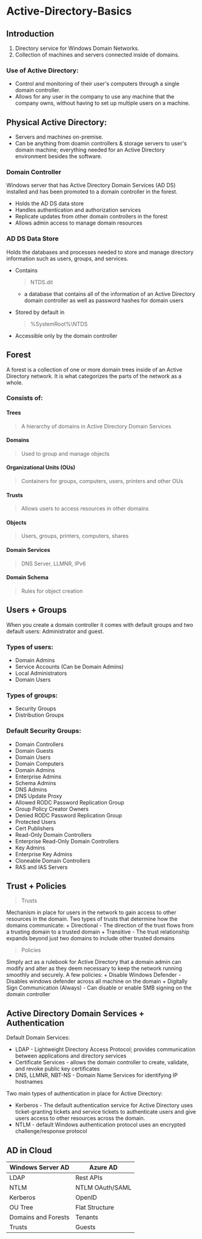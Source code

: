 # Active-Directory-Basics
## Introduction
1.	Directory service for Windows Domain Networks.
2.	Collection of machines and servers connected inside of domains.

### Use of Active Directory:
- Control and monitoring of their user's computers through a single domain controller.
- Allows for any user in the company to use any machine that the company owns, without having to set up multiple users on a machine.

## Physical Active Directory:
- Servers and machines on-premise.
- Can be anything from doamin controllers & storage servers to user's domain machine; everything needed for an Active Directory environment besides the software.

### Domain Controller
Windows server that has Active Directory Domain Services (AD DS) installed and has been promoted to a domain controller in the forest.
- Holds the AD DS data store
- Handles authentication and authorization services 
- Replicate updates from other domain controllers in the forest
- Allows admin access to manage domain resources

### AD DS Data Store
Holds the databases and processes needed to store and manage directory information such as users, groups, and services.
+ Contains <blockquote>NTDS.dit</blockquote>
  + a database that contains all of the information of an Active Directory domain controller as well as password hashes for domain users
- Stored by default in <blockquote>%SystemRoot%\NTDS</blockquote>
- Accessible only by the domain controller

## Forest
A forest is a collection of one or more domain trees inside of an Active Directory network. It is what categorizes the parts of the network as a whole.

### Consists of:
#### Trees
> A hierarchy of domains in Active Directory Domain Services
#### Domains
> Used to group and manage objects 
#### Organizational Units (OUs)
> Containers for groups, computers, users, printers and other OUs
#### Trusts
> Allows users to access resources in other domains
#### Objects
> Users, groups, printers, computers, shares
#### Domain Services
> DNS Server, LLMNR, IPv6
#### Domain Schema
> Rules for object creation

## Users + Groups
When you create a domain controller it comes with default groups and two default users: Administrator and guest.

### Types of users:
- Domain Admins
- Service Accounts (Can be Domain Admins)
- Local Administrators
- Domain Users

### Types of groups:
- Security Groups
- Distribution Groups

### Default Security Groups:
- Domain Controllers
- Domain Guests
- Domain Users
- Domain Computers
- Domain Admins
- Enterprise Admins
- Schema Admins
- DNS Admins
- DNS Update Proxy
- Allowed RODC Password Replication Group
- Group Policy Creator Owners
- Denied RODC Password Replication Group
- Protected Users
- Cert Publishers
- Read-Only Domain Controllers
- Enterprise Read-Only Domain Controllers
- Key Admins
- Enterprise Key Admins
- Cloneable Domain Controllers
- RAS and IAS Servers

## Trust + Policies

<blockquote>Trusts</blockquote>
Mechanism in place for users in the network to gain access to other resources in the domain.
Two types of trusts that determine how the domains communicate:
+ Directional - The direction of the trust flows from a trusting domain to a trusted domain
+ Transitive - The trust relationship expands beyond just two domains to include other trusted domains

<blockquote>Policies</blockquote>
Simply act as a rulebook for Active  Directory that a domain admin can modify and alter as they deem necessary to keep the network running smoothly and securely.
A few policies:
+ Disable Windows Defender - Disables windows defender across all machine on the domain
+ Digitally Sign Communication (Always) - Can disable or enable SMB signing on the domain controller

## Active Directory Domain Services + Authentication
Default Domain Services:
- LDAP - Lightweight Directory Access Protocol; provides communication between applications and directory services
- Certificate Services - allows the domain controller to create, validate, and revoke public key certificates
- DNS, LLMNR, NBT-NS - Domain Name Services for identifying IP hostnames

Two main types of authentication in place for Active Directory:
- Kerberos - The default authentication service for Active Directory uses ticket-granting tickets and service tickets to authenticate users and give users access to other resources across the domain.
- NTLM - default Windows authentication protocol uses an encrypted challenge/response protocol

## AD in Cloud
| Windows Server AD  | Azure AD |
| ------------- | ------------- |
| LDAP  | Rest APIs  |
| NTLM  | NTLM	OAuth/SAML  |
| Kerberos  | OpenID  |
| OU Tree  | Flat Structure  |
| Domains and Forests  | Tenants  |
| Trusts  | Guests  |
